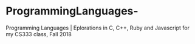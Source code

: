 # ProgrammingLanguages-
Programming Languages | Eplorations in C, C++, Ruby and Javascript for my CS333 class, Fall 2018
